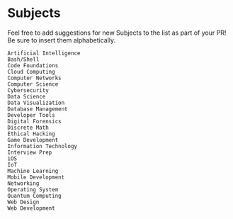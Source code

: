 # Subjects

Feel free to add suggestions for new Subjects to the list as part of your PR! Be sure to insert them alphabetically.

```
Artificial Intelligence
Bash/Shell
Code Foundations
Cloud Computing
Computer Networks
Computer Science
Cybersecurity
Data Science
Data Visualization
Database Management
Developer Tools
Digital Forensics
Discrete Math
Ethical Hacking
Game Development
Information Technology
Interview Prep
iOS
IoT
Machine Learning
Mobile Development
Networking
Operating System
Quantum Computing
Web Design
Web Development
```
